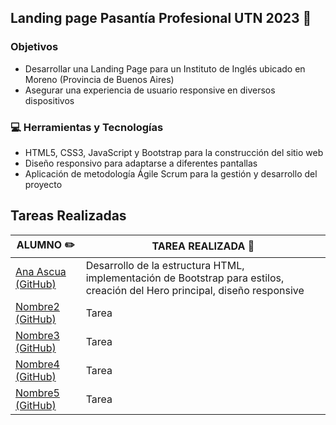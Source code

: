 ## Landing page Pasantía Profesional UTN 2023 :rocket:

### Objetivos

- Desarrollar una Landing Page para un Instituto de Inglés ubicado en Moreno (Provincia de Buenos Aires)
- Asegurar una experiencia de usuario responsive en diversos dispositivos

### 💻 Herramientas y Tecnologías

- HTML5, CSS3, JavaScript y Bootstrap para la construcción del sitio web
- Diseño responsivo para adaptarse a diferentes pantallas
- Aplicación de metodología Ágile Scrum para la gestión y desarrollo del proyecto

## Tareas Realizadas

| ALUMNO ✏️                                      | TAREA REALIZADA 📝                              |
|-----------------------------------------------|----------------------------------------------|
| [Ana Ascua (GitHub)](https://github.com/aniascua) | Desarrollo de la estructura HTML, implementación de Bootstrap para estilos, creación del Hero principal, diseño responsive            |
| [Nombre2 (GitHub)](https://github.com/alumno2) | Tarea             |
| [Nombre3 (GitHub)](https://github.com/alumno3) | Tarea             |
| [Nombre4 (GitHub)](https://github.com/alumno4) | Tarea             |
| [Nombre5 (GitHub)](https://github.com/alumno5) | Tarea             |
